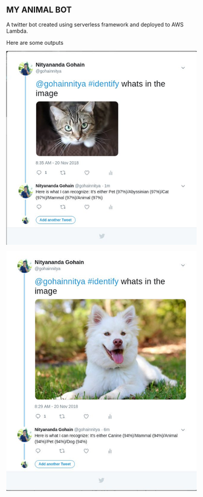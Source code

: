 ## MY ANIMAL BOT
A twitter bot created using serverless framework and deployed to AWS Lambda.

Here are some outputs

![img1](./assets/img1.jpg)

![img2](./assets/img2.jpg)